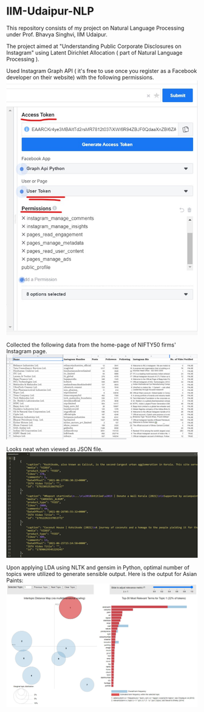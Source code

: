 # IIM-Udaipur-NLP
This repository consists of my project on Natural Language Processing under Prof. Bhavya Singhvi, IIM Udaipur.

The project aimed at "Understanding Public Corporate Disclosures on Instagram" using Latent Dirichlet Allocation ( part of Natural Language Processing ).

Used Instagram Graph API ( it's free to use once you register as a Facebook developer on their website) with the following permissions.
![API Permissions](https://github.com/vinaysrivastava273/IIM-Udaipur-NLP/blob/9927e22b387131fba3c1e2114d135ec9b8305023/images/API%20Permissions.jpg)

Collected the following data from the home-page of NIFTY50 firms' Instagram page.
![Nifty50 main page data](https://github.com/vinaysrivastava273/IIM-Udaipur-NLP/blob/9927e22b387131fba3c1e2114d135ec9b8305023/images/Nifty50%20main%20page%20data.jpg)

Looks neat when viewed as JSON file.
![Asian Paints data](https://github.com/vinaysrivastava273/IIM-Udaipur-NLP/blob/9927e22b387131fba3c1e2114d135ec9b8305023/images/Asian%20Paints%20JSON%20data.jpg)

Upon applying LDA using NLTK and gensim in Python, optimal number of topics were utilized to generate sensible output.
Here is the output for Asian Paints:
![Output](https://github.com/vinaysrivastava273/IIM-Udaipur-NLP/blob/9927e22b387131fba3c1e2114d135ec9b8305023/images/Asian%20Paints%20Output.jpg)
